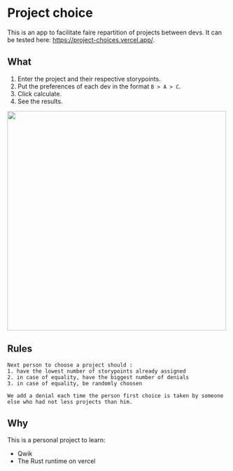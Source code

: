 # Project choice

This is an app to facilitate faire repartition of projects between devs.
It can be tested here: https://project-choices.vercel.app/.

## What

1. Enter the project and their respective storypoints.
2. Put the preferences of each dev in the format `B > A > C`.
3. Click calculate.
4. See the results.

<img width=500 src="https://user-images.githubusercontent.com/34238160/215915269-96ff3162-305c-4103-9ea9-fcdd04e48c4c.png" />

## Rules

```
Next person to choose a project should :
1. have the lowest number of storypoints already assigned
2. in case of equality, have the biggest number of denials
3. in case of equality, be randomly choosen

We add a denial each time the person first choice is taken by someone else who had not less projects than him.
```

## Why

This is a personal project to learn:
- Qwik
- The Rust runtime on vercel
